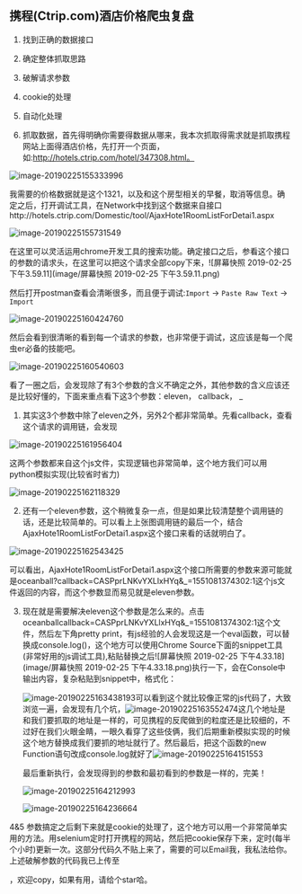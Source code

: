 ## 携程(Ctrip.com)酒店价格爬虫复盘

1. 找到正确的数据接口
2. 确定整体抓取思路
3. 破解请求参数
4. cookie的处理
5. 自动化处理



1. 抓取数据，首先得明确你需要得数据从哪来，我本次抓取得需求就是抓取携程网站上面得酒店价格，先打开一个页面，如:http://hotels.ctrip.com/hotel/347308.html。

![image-20190225155333996](image/ctrip_hotel_price/image/image-20190225155333996.png)

我需要的价格数据就是这个1321，以及和这个房型相关的早餐，取消等信息。确定之后，打开调试工具，在Network中找到这个数据来自接口http://hotels.ctrip.com/Domestic/tool/AjaxHote1RoomListForDetai1.aspx

![image-20190225155731549](image/ctrip_hotel_price/image/image-20190225155731549.png)

在这里可以灵活运用chrome开发工具的搜索功能。确定接口之后，参看这个接口的参数的请求头，在这里可以把这个请求全部copy下来，![屏幕快照 2019-02-25 下午3.59.11](image/屏幕快照 2019-02-25 下午3.59.11.png)

然后打开postman查看会清晰很多，而且便于调试:`Import` -> `Paste Raw Text` -> `Import`

![image-20190225160424760](image/ctrip_hotel_price/image/image-20190225160424760.png)

然后会看到很清晰的看到每一个请求的参数，也非常便于调试，这应该是每一个爬虫er必备的技能吧。

![image-20190225160540603](image/ctrip_hotel_price/image/image-20190225160540603.png)

看了一圈之后，会发现除了有3个参数的含义不确定之外，其他参数的含义应该还是比较好懂的，下面来重点看下这3个参数：eleven， callback， _

1. 其实这3个参数中除了eleven之外，另外2个都非常简单。先看callback，查看这个请求的调用链，会发现

![image-20190225161956404](image/ctrip_hotel_price/image/image-20190225161956404.png)

这两个参数都来自这个js文件，实现逻辑也非常简单，这个地方我们可以用python模拟实现(比较省时省力)

![image-20190225162118329](image/ctrip_hotel_price/image/image-20190225162118329.png)

2. 还有一个eleven参数，这个稍微复杂一点，但是如果比较清楚整个调用链的话，还是比较简单的。可以看上上张图调用链的最后一个，结合AjaxHote1RoomListForDetai1.aspx这个接口来看的话就明白了。

![image-20190225162543425](image/ctrip_hotel_price/image/image-20190225162543425.png)

可以看出，AjaxHote1RoomListForDetai1.aspx这个接口所需要的参数来源可能就是oceanball?callback=CASPprLNKvYXLlxHYq&_=1551081374302:1这个js文件返回的内容，而这个参数显而易见就是eleven参数。

3. 现在就是需要解决eleven这个参数是怎么来的。点击oceanballcallback=CASPprLNKvYXLlxHYq&_=1551081374302:1这个文件，然后左下角pretty print，有js经验的人会发现这是一个eval函数，可以替换成console.log()，这个地方可以使用Chrome Source下面的snippet工具(非常好用的js调试工具),粘贴替换之后![屏幕快照 2019-02-25 下午4.33.18](image/屏幕快照 2019-02-25 下午4.33.18.png)执行一下，会在Console中输出内容，复杂粘贴到snippet中，格式化：

   ![image-20190225163438193](image/ctrip_hotel_price/image/image-20190225163438193.png)可以看到这个就比较像正常的js代码了，大致浏览一遍，会发现有几个坑，![image-20190225163552474](image/ctrip_hotel_price/image/image-20190225163552474.png)这几个地址是和我们要抓取的地址是一样的，可见携程的反爬做到的粒度还是比较细的，不过好在我们火眼金睛，一眼久看穿了这些伎俩，我们后期重新模拟实现的时候这个地方替换成我们要抓的地址就行了。然后最后，把这个函数的new Function语句改成console.log就好了![image-20190225164151553](image/ctrip_hotel_price/image/image-20190225164151553.png)

   最后重新执行，会发现得到的参数和最初看到的参数是一样的，完美！

   ![image-20190225164212993](image/ctrip_hotel_price/image/image-20190225164212993.png)  

   ![image-20190225164236664](image/ctrip_hotel_price/image/image-20190225164236664.png)

   

4&5  参数搞定之后剩下来就是cookie的处理了，这个地方可以用一个非常简单实用的方法。用selenium定时打开携程的网站，然后把cookie保存下来，定时(每半个小时)更新一次。这部分代码久不贴上来了，需要的可以Email我，我私法给你。上述破解参数的代码我已上传至

[这里]: https://github.com/wendy-w/ctrip_hotel_price_crawler

，欢迎copy，如果有用，请给个star哈。